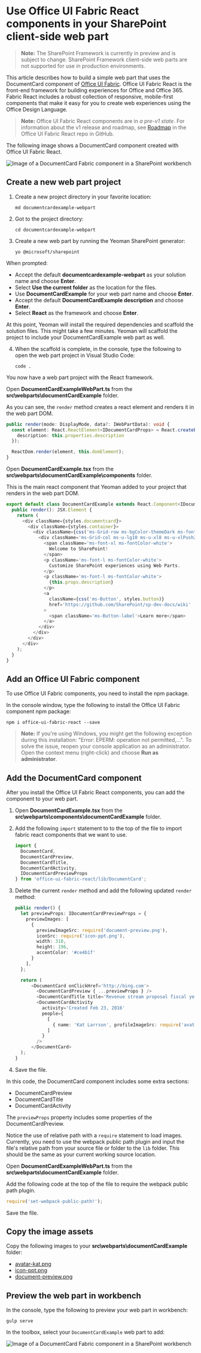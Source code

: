 # Use Office UI Fabric React components in your SharePoint client-side web part

>**Note:** The SharePoint Framework is currently in preview and is subject to change. SharePoint Framework client-side web parts are not supported for use in production environments.

This article describes how to build a simple web part that uses the DocumentCard component of [Office UI Fabric](https://github.com/OfficeDev/office-ui-fabric-react). Office UI Fabric React is the front-end framework for building experiences for Office and Office 365. Fabric React includes a robust collection of responsive, mobile-first components that make it easy for you to create web experiences using the Office Design Language.

>**Note:** Office UI Fabric React components are in *a pre-v1 state*. For information about the v1 release and roadmap, see [Roadmap](https://github.com/OfficeDev/office-ui-fabric-react/blob/master/ghdocs/ROADMAP.md) in the Office UI Fabric React repo in GitHub. 

The following image shows a DocumentCard component created with Office UI Fabric React.

![Image of a DocumentCard Fabric component in a SharePoint workbench](../../../images/fabric-components-doc-card-view-ex.png)


## Create a new web part project

1. Create a new project directory in your favorite location:

	```
	md documentcardexample-webpart
	```
    
2. Got to the project directory:

	```
	cd documentcardexample-webpart
	```

3. Create a new web part by running the Yeoman SharePoint generator:

	```
	yo @microsoft/sharepoint
	```
    
When prompted:

* Accept the default **documentcardexample-webpart** as your solution name and choose **Enter**.
* Select **Use the current folder** as the location for the files.
* Use **DocumentCardExample** for your web part name and choose **Enter**.
* Accept the default **DocumentCardExample description** and choose **Enter**.
* Select **React** as the framework and choose **Enter**.

At this point, Yeoman will install the required dependencies and scaffold the solution files. This might take a few minutes. Yeoman will scaffold the project to include your DocumentCardExample web part as well.

4. When the scaffold is complete, in the console, type the following to open the web part project in Visual Studio Code:

	```
	code .
	```

You now have a web part project with the React framework.

Open **DocumentCardExampleWebPart.ts** from the **src\webparts\documentCardExample** folder. 

As you can see, the `render` method creates a react element and renders it in the web part DOM.

```ts
public render(mode: DisplayMode, data?: IWebPartData): void {
  const element: React.ReactElement<IDocumentCardProps> = React.createElement(DocumentCard, {
    description: this.properties.description
  });

  ReactDom.render(element, this.domElement);
}
```

Open **DocumentCardExample.tsx** from the **src\webparts\documentCardExample\components** folder. 

This is the main react component that Yeoman added to your project that renders in the web part DOM.

```ts
export default class DocumentCardExample extends React.Component<IDocumentCardProps, {}> {
  public render(): JSX.Element {
    return (
      <div className={styles.documentcard}>
        <div className={styles.container}>
          <div className={css('ms-Grid-row ms-bgColor-themeDark ms-fontColor-white', styles.row)}>
            <div className='ms-Grid-col ms-u-lg10 ms-u-xl8 ms-u-xlPush2 ms-u-lgPush1'>
              <span className='ms-font-xl ms-fontColor-white'>
                Welcome to SharePoint!
              </span>
              <p className='ms-font-l ms-fontColor-white'>
                Customize SharePoint experiences using Web Parts.
              </p>
              <p className='ms-font-l ms-fontColor-white'>
                {this.props.description}
              </p>
              <a
                className={css('ms-Button', styles.button)}
                href='https://github.com/SharePoint/sp-dev-docs/wiki'
              >
                <span className='ms-Button-label'>Learn more</span>
              </a>
            </div>
          </div>
        </div>
      </div>
    );
  }
}

```

## Add an Office UI Fabric component
To use Office UI Fabric components, you need to install the npm package.

In the console window, type the following to install the Office UI Fabric component npm package:

```
npm i office-ui-fabric-react --save
```

>**Note:** If you're using Windows, you might get the following exception during this installation: "Error: EPERM: operation not permitted,...". To solve the issue, reopen your console application as an administrator. Open the context menu (right-click) and choose **Run as administrator**. 

## Add the DocumentCard component
After you install the Office UI Fabric React components, you can add the component to your web part. 

1. Open **DocumentCardExample.tsx** from the **src\webparts\components\documentCardExample** folder. 

2. Add the following `import` statement to to the top of the file to import fabric react components that we want to use.

	```ts
	import {
	  DocumentCard,
	  DocumentCardPreview,
	  DocumentCardTitle,
	  DocumentCardActivity,
	  IDocumentCardPreviewProps
	} from 'office-ui-fabric-react/lib/DocumentCard';
	```

3. Delete the current `render` method and add the following updated `render` method:

	```ts
	public render() {
	  let previewProps: IDocumentCardPreviewProps = {
	    previewImages: [
	      {
	        previewImageSrc: require('document-preview.png'),
	        iconSrc: require('icon-ppt.png'),
	        width: 318,
	        height: 196,
	        accentColor: '#ce4b1f'
	      }
	    ],
	  };
	
	  return (
	      <DocumentCard onClickHref='http://bing.com'>
	        <DocumentCardPreview { ...previewProps } />
	        <DocumentCardTitle title='Revenue stream proposal fiscal year 2016 version02.pptx'/>
	        <DocumentCardActivity
	          activity='Created Feb 23, 2016'
	          people={
	            [
	              { name: 'Kat Larrson', profileImageSrc: require('avatar-kat.png') }
	            ]
	          }
	        />
	      </DocumentCard>
	  );
	}
	```

4. Save the file.

In this code, the DocumentCard component includes some extra sections:
   * DocumentCardPreview
   * DocumentCardTitle
   * DocumentCardActivity
  
The `previewProps` property includes some properties of the DocumentCardPreview.

Notice the use of relative path with a `require` statement to load images. Currently, you need to use the webpack public path plugin and input the file's relative path from your source file or folder to the `lib` folder. This should be the same as your current working source location.

Open **DocumentCardExampleWebPart.ts** from the **src\webparts\documentCardExample** folder. 

Add the following code at the top of the file to require the webpack public path plugin.

```ts
require('set-webpack-public-path!');
```

Save the file.

## Copy the image assets

Copy the following images to your **src\webparts\documentCardExample** folder:

* [avatar-kat.png](https://github.com/SharePoint/sp-dev-docs/blob/master/assets/avatar-kat.png)
* [icon-ppt.png](https://github.com/SharePoint/sp-dev-docs/tree/master/assets/icon-ppt.png)
* [document-preview.png](https://github.com/SharePoint/sp-dev-docs/tree/master/assets/document-preview.png)

## Preview the web part in workbench
In the console, type the following to preview your web part in workbench:

```
gulp serve
```

In the toolbox, select your `DocumentCardExample` web part to add:

![Image of a DocumentCard Fabric component in a SharePoint workbench](./images/fabric-components-doc-card-view-ex.png)

